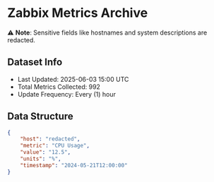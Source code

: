 # Zabbix Metrics Archive

⚠️ **Note**: Sensitive fields like hostnames and system descriptions are redacted.

## Dataset Info
- Last Updated: 2025-06-03 15:00 UTC
- Total Metrics Collected: 992
- Update Frequency: Every (1) hour

## Data Structure
```json
{
    "host": "redacted",
    "metric": "CPU Usage",
    "value": "12.5",
    "units": "%",
    "timestamp": "2024-05-21T12:00:00"
}
```
